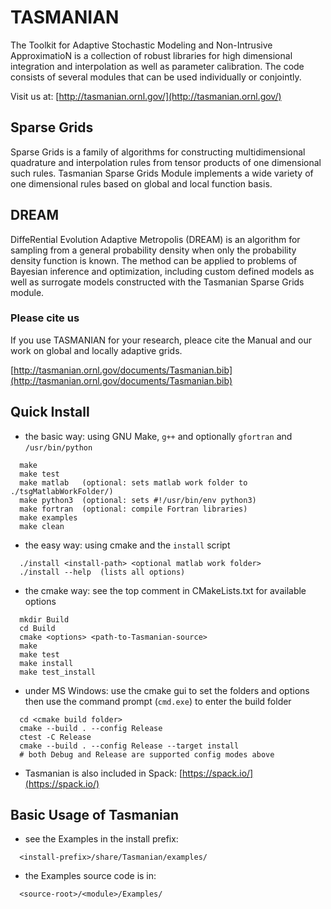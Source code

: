 # TASMANIAN

The Toolkit for Adaptive Stochastic Modeling and Non-Intrusive ApproximatioN is a collection of robust libraries for high dimensional integration and interpolation as well as parameter calibration. The code consists of several modules that can be used individually or conjointly.

Visit us at: [http://tasmanian.ornl.gov/](http://tasmanian.ornl.gov/)

Sparse Grids
--------------

Sparse Grids is a family of algorithms for constructing multidimensional quadrature and interpolation rules from tensor products of one dimensional such rules. Tasmanian Sparse Grids Module implements a wide variety of one dimensional rules based on global and local function basis.

DREAM
--------------

DiffeRential Evolution Adaptive Metropolis (DREAM) is an algorithm for sampling from a general probability density when only the probability density function is known. The method can be applied to problems of Bayesian inference and optimization, including custom defined models as well as surrogate models constructed with the Tasmanian Sparse Grids module.

### Please cite us
If you use TASMANIAN for your research, pleace cite the Manual and our work on global and locally adaptive grids.

[http://tasmanian.ornl.gov/documents/Tasmanian.bib](http://tasmanian.ornl.gov/documents/Tasmanian.bib)

Quick Install
--------------

* the basic way: using GNU Make, `g++` and optionally `gfortran` and `/usr/bin/python`
```
  make
  make test
  make matlab   (optional: sets matlab work folder to ./tsgMatlabWorkFolder/)
  make python3  (optional: sets #!/usr/bin/env python3)
  make fortran  (optional: compile Fortran libraries)
  make examples
  make clean
```
* the easy way: using cmake and the `install` script
```
  ./install <install-path> <optional matlab work folder>
  ./install --help  (lists all options)
```
* the cmake way: see the top comment in CMakeLists.txt for available options
```
  mkdir Build
  cd Build
  cmake <options> <path-to-Tasmanian-source>
  make
  make test
  make install
  make test_install
```
* under MS Windows: use the cmake gui to set the folders and options then use the command prompt (`cmd.exe`) to enter the build folder
```
  cd <cmake build folder>
  cmake --build . --config Release
  ctest -C Release
  cmake --build . --config Release --target install
  # both Debug and Release are supported config modes above
```
* Tasmanian is also included in Spack: [https://spack.io/](https://spack.io/)

Basic Usage of Tasmanian
--------------

* see the Examples in the install prefix:
```
  <install-prefix>/share/Tasmanian/examples/
```
* the Examples source code is in:
```
  <source-root>/<module>/Examples/
```